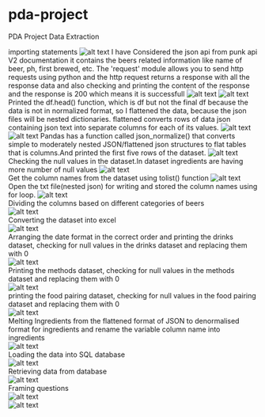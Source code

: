 # pda-project
PDA Project Data Extraction

 importing statements
![alt text](https://github.com/SuprajaBoyapati/pda-project/blob/main/Screenshot_20221219_120417.png)
 I have Considered the json api from punk api V2 documentation it contains the beers related information like name of beer, ph, first brewed, etc.
 The 'request' module allows you to send http requests using python and the http request returns a response with all the response data
 and also checking and printing the content of the response and the response is 200 which means it is successfull
![alt text](https://github.com/SuprajaBoyapati/pda-project/blob/main/content.png)
![alt text](https://github.com/SuprajaBoyapati/pda-project/blob/main/resp.png)
 Printed the df.head() function, which is df but not the final df because the data is not in normalized format, 
 so I flattened the data, because the json files will be nested dictionaries. flattened converts rows of data json containing json text 
 into separate columns for each of its values.
![alt text](https://github.com/SuprajaBoyapati/pda-project/blob/main/df.png)
![alt text](https://github.com/SuprajaBoyapati/pda-project/blob/main/flatten.png)
 Pandas has a function called  json_normalize() that converts simple to moderately nested JSON/flattened json structures to flat tables that is columns.And
 printed the first five rows of the dataset.
![alt text](https://github.com/SuprajaBoyapati/pda-project/blob/main/normalise.png)
 Checking the null values in the dataset.In dataset ingredients are having more number of null values
![alt text](https://github.com/SuprajaBoyapati/pda-project/blob/main/null.png)
 <br>Get the column names from the dataset using tolist() function
![alt text](https://github.com/SuprajaBoyapati/pda-project/blob/main/final%20columns.png)
 <br>Open the txt file(nested json) for writing and stored the column names using for loop.
![alt text](https://github.com/SuprajaBoyapati/pda-project/blob/main/write%20mode.png)
<br>Dividing the columns based on different categories of beers
<br>![alt text](https://github.com/SuprajaBoyapati/pda-project/blob/main/col%20names.png)
<br>Converting the dataset into excel
<br>![alt text](https://github.com/SuprajaBoyapati/pda-project/blob/main/excel.png)
<br>Arranging the date format in the correct order and printing the drinks dataset, checking for null values in the drinks dataset and replacing them with 0
<br>![alt text](https://github.com/SuprajaBoyapati/pda-project/blob/main/drinks%20df.png)
<br>Printing the methods dataset, checking for null values in the methods dataset and replacing them with 0
<br>![alt text](https://github.com/SuprajaBoyapati/pda-project/blob/main/methods%20df.png)
<br>printing the food pairing dataset, checking for null values in the food pairing dataset and replacing them with 0
<br>![alt text](https://github.com/SuprajaBoyapati/pda-project/blob/main/food%20df.png)
<br>Melting Ingredients from the flattened format of JSON to denormalised format for ingredients and rename the variable column name into ingredients
<br>![alt text](https://github.com/SuprajaBoyapati/pda-project/blob/main/melt.png)
<br>Loading the data into SQL database
<br>![alt text](https://github.com/SuprajaBoyapati/pda-project/blob/main/db%20connect.png)
<br>Retrieving data from database
<br>![alt text](https://github.com/SuprajaBoyapati/pda-project/blob/main/retrieve%20data.png)
<br>Framing questions
<br>![alt text](https://github.com/SuprajaBoyapati/pda-project/blob/main/first%20q.png)
<br>![alt text](https://github.com/SuprajaBoyapati/pda-project/blob/main/second%20q.png)
